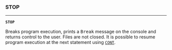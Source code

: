 ### STOP
***
<code><b>STOP</b></code>

Breaks program execution, prints a <samp>Break</samp> message on the console and returns
control to the user. Files are not closed. It is possible to resume program
execution at the next statement using [`CONT`](CONT).
